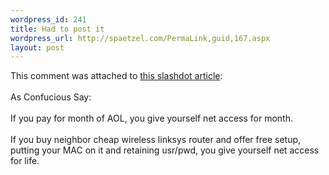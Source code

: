 ```yaml
--- 
wordpress_id: 241
title: Had to post it
wordpress_url: http://spaetzel.com/PermaLink,guid,167.aspx
layout: post
---
```

This comment was attached to <a href="http://slashdot.org/article.pl?sid=04/08/12/1541244&tid=120&tid=137&tid=218">this
        slashdot article</a>:<br />
        <br />
        As Confucious Say:<br />
        <br />
        If you pay for month of AOL, you give yourself net access for month.<br />
        <br />
        If you buy neighbor cheap wireless linksys router and offer free setup, putting your
        MAC on it and retaining usr/pwd, you give yourself net access for life.<img width="0" height="0" src="http://spaetzel.com/aggbug.ashx?id=167" />
